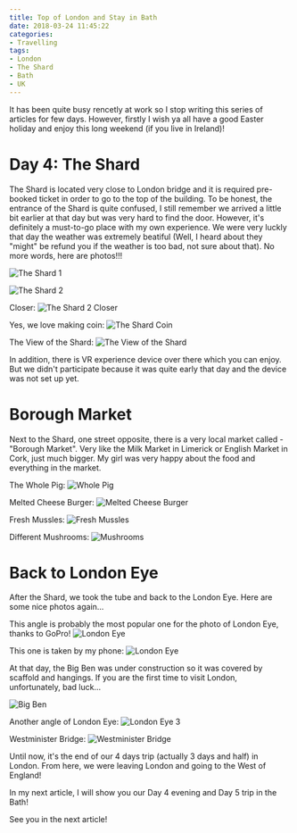 ```yaml
---
title: Top of London and Stay in Bath
date: 2018-03-24 11:45:22
categories:
- Travelling
tags:
- London
- The Shard
- Bath
- UK
---
```


It has been quite busy rencetly at work so I stop writing this series of articles for few days. However, firstly I wish ya all have a good Easter holiday and enjoy this long weekend (if you live in Ireland)!

# Day 4: The Shard

The Shard is located very close to London bridge and it is required pre-booked ticket in order to go to the top of the building. To be honest, the entrance of the Shard is quite confused, I still remember we arrived a little bit earlier at that day but was very hard to find the door. However, it's definitely a must-to-go place with my own experience. We were very luckly that day the weather was extremely beatiful (Well, I heard about they "might" be refund you if the weather is too bad, not sure about that). No more words, here are photos!!!
<!-- more -->

![The Shard 1](shard_1.jpg)

![The Shard 2](shard_2.jpg)

Closer:
![The Shard 2 Closer](shard_2_closer.jpg)

Yes, we love making coin:
![The Shard Coin](shard_coin.jpg)

The View of the Shard:
![The View of the Shard](the_view_of_shard.jpg)

In addition, there is VR experience device over there which you can enjoy. But we didn't participate because it was quite early that day and the device was not set up yet.

# Borough Market

Next to the Shard, one street opposite, there is a very local market called - "Borough Market". Very like the Milk Market in Limerick or English Market in Cork, just much bigger. My girl was very happy about the food and everything in the market.

The Whole Pig:
![Whole Pig](whole_pig.jpg)

Melted Cheese Burger:
![Melted Cheese Burger](melted_burger.jpg)

Fresh Mussles:
![Fresh Mussles](fresh_mussles.jpg)

Different Mushrooms:
![Mushrooms](mushrooms.jpg)

# Back to London Eye

After the Shard, we took the tube and back to the London Eye. Here are some nice photos again...

This angle is probably the most popular one for the photo of London Eye, thanks to GoPro!
![London Eye](london_eye.jpg)

This one is taken by my phone:
![London Eye](london_eye_2.jpg)

At that day, the Big Ben was under construction so it was covered by scaffold and hangings. If you are the first time to visit London, unfortunately, bad luck...

![Big Ben](big_ben.jpg)

Another angle of London Eye:
![London Eye 3](london_eye_3.jpg)

Westminister Bridge:
![Westminister Bridge](westminister_bridge.jpg)

Until now, it's the end of our 4 days trip (actually 3 days and half) in London. From here, we were leaving London and going to the West of England!

In my next article, I will show you our Day 4 evening and Day 5 trip in the Bath!

See you in the next article!